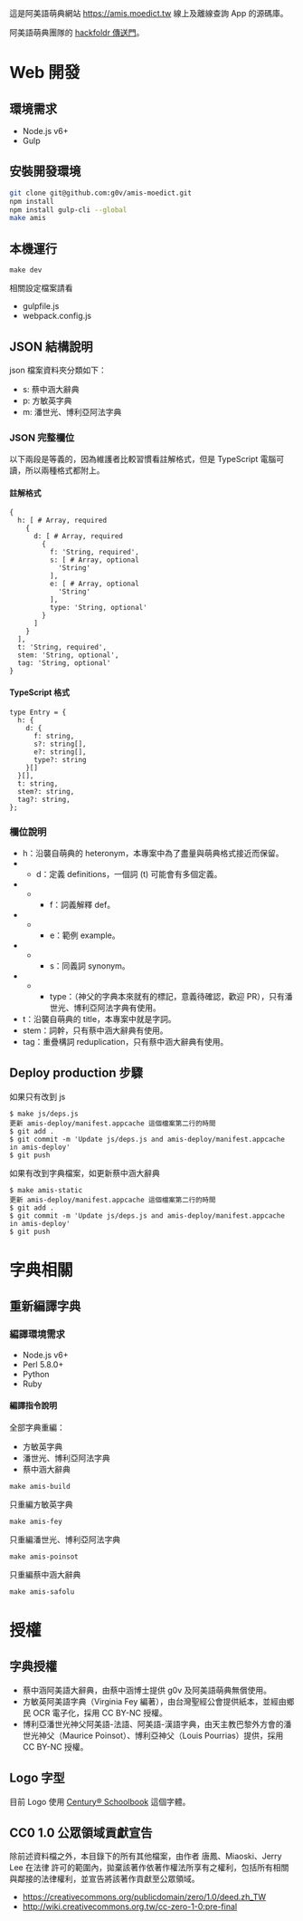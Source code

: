 這是阿美語萌典網站 <https://amis.moedict.tw> 線上及離線查詢 App 的源碼庫。

阿美語萌典團隊的 [hackfoldr 傳送門](https://beta.hackfoldr.org/11BRa7Ftnni8Q1NRdjwS378BgBz832UY4uIr-d0J0YpM)。

# Web 開發

## 環境需求

* Node.js v6+
* Gulp

## 安裝開發環境

```sh
git clone git@github.com:g0v/amis-moedict.git
npm install
npm install gulp-cli --global
make amis
```

## 本機運行

```
make dev
```

相關設定檔案請看

* gulpfile.js
* webpack.config.js

## JSON 結構說明

json 檔案資料夾分類如下：

* s: 蔡中涵大辭典
* p: 方敏英字典
* m: 潘世光、博利亞阿法字典

### JSON 完整欄位

以下兩段是等義的，因為維護者比較習慣看註解格式，但是 TypeScript 電腦可讀，所以兩種格式都附上。

#### 註解格式

    {
      h: [ # Array, required
        {
          d: [ # Array, required
            {
              f: 'String, required',
              s: [ # Array, optional
                'String'
              ],
              e: [ # Array, optional
                'String'
              ],
              type: 'String, optional'
            }
          ]
        }
      ],
      t: 'String, required',
      stem: 'String, optional',
      tag: 'String, optional'
    }

#### TypeScript 格式

    type Entry = {
      h: {
        d: {
          f: string,
          s?: string[],
          e?: string[],
          type?: string
        }[]
      }[],
      t: string,
      stem?: string,
      tag?: string,
    };

### 欄位說明

* h：沿襲自萌典的 heteronym，本專案中為了盡量與萌典格式接近而保留。
* * d：定義 definitions，一個詞 (t) 可能會有多個定義。
* * * f：詞義解釋 def。
* * * e：範例 example。
* * * s：同義詞 synonym。
* * * type：（神父的字典本來就有的標記，意義待確認，歡迎 PR），只有潘世光、博利亞阿法字典有使用。
* t：沿襲自萌典的 title，本專案中就是字詞。
* stem：詞幹，只有蔡中涵大辭典有使用。
* tag：重疊構詞 reduplication，只有蔡中涵大辭典有使用。

## Deploy production 步驟

如果只有改到 js

```
$ make js/deps.js
更新 amis-deploy/manifest.appcache 這個檔案第二行的時間
$ git add .
$ git commit -m 'Update js/deps.js and amis-deploy/manifest.appcache in amis-deploy'
$ git push
```

如果有改到字典檔案，如更新蔡中涵大辭典

```
$ make amis-static
更新 amis-deploy/manifest.appcache 這個檔案第二行的時間
$ git add .
$ git commit -m 'Update js/deps.js and amis-deploy/manifest.appcache in amis-deploy'
$ git push
```

# 字典相關

## 重新編譯字典

### 編譯環境需求

* Node.js v6+
* Perl 5.8.0+
* Python
* Ruby

#### 編譯指令說明

全部字典重編：

* 方敏英字典
* 潘世光、博利亞阿法字典
* 蔡中涵大辭典

```
make amis-build
```

只重編方敏英字典

```
make amis-fey
```

只重編潘世光、博利亞阿法字典

```
make amis-poinsot
```

只重編蔡中涵大辭典

```
make amis-safolu
```

# 授權

## 字典授權

* 蔡中涵阿美語大辭典，由蔡中涵博士提供 g0v 及阿美語萌典無償使用。
* 方敏英阿美語字典（Virginia Fey 編著），由台灣聖經公會提供紙本，並經由鄉民 OCR 電子化，採用 CC BY-NC 授權。
* 博利亞潘世光神父阿美語-法語、阿美語-漢語字典，由天主教巴黎外方會的潘世光神父（Maurice Poinsot）、博利亞神父（Louis Pourrias）提供，採用 CC BY-NC 授權。


## Logo 字型

目前 Logo 使用 [Century® Schoolbook](https://www.myfonts.com/fonts/bitstream/century-schoolbook/) 這個字體。

## CC0 1.0 公眾領域貢獻宣告

除前述資料檔之外，本目錄下的所有其他檔案，由作者 唐鳳、Miaoski、Jerry Lee 在法律
許可的範圍內，拋棄該著作依著作權法所享有之權利，包括所有相關
與鄰接的法律權利，並宣告將該著作貢獻至公眾領域。

* <https://creativecommons.org/publicdomain/zero/1.0/deed.zh_TW>
* <http://wiki.creativecommons.org.tw/cc-zero-1-0:pre-final>
